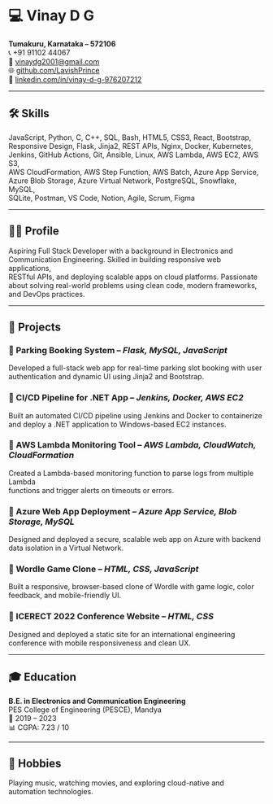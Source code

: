 # 💻 Vinay D G

**Tumakuru, Karnataka – 572106**  
📞 +91 91102 44067  
📧 [vinaydg2001@gmail.com](mailto:vinaydg2001@gmail.com)  
🌐 [github.com/LavishPrince](https://github.com/LavishPrince)  
🔗 [linkedin.com/in/vinay-d-g-976207212](https://www.linkedin.com/in/vinay-d-g-976207212/)

---

## 🛠️ Skills

JavaScript, Python, C, C++, SQL, Bash, HTML5, CSS3, React, Bootstrap,  
Responsive Design, Flask, Jinja2, REST APIs, Nginx, Docker, Kubernetes,  
Jenkins, GitHub Actions, Git, Ansible, Linux, AWS Lambda, AWS EC2, AWS S3,  
AWS CloudFormation, AWS Step Function, AWS Batch, Azure App Service,  
Azure Blob Storage, Azure Virtual Network, PostgreSQL, Snowflake, MySQL,  
SQLite, Postman, VS Code, Notion, Agile, Scrum, Figma

---

## 👨‍💻 Profile

Aspiring Full Stack Developer with a background in Electronics and  
Communication Engineering. Skilled in building responsive web applications,  
RESTful APIs, and deploying scalable apps on cloud platforms. Passionate  
about solving real-world problems using clean code, modern frameworks,  
and DevOps practices.

---

## 🚀 Projects

### 📌 Parking Booking System – _Flask, MySQL, JavaScript_

Developed a full-stack web app for real-time parking slot booking with user  
authentication and dynamic UI using Jinja2 and Bootstrap.

### 📌 CI/CD Pipeline for .NET App – _Jenkins, Docker, AWS EC2_

Built an automated CI/CD pipeline using Jenkins and Docker to containerize  
and deploy a .NET application to Windows-based EC2 instances.

### 📌 AWS Lambda Monitoring Tool – _AWS Lambda, CloudWatch, CloudFormation_

Created a Lambda-based monitoring function to parse logs from multiple Lambda  
functions and trigger alerts on timeouts or errors.

### 📌 Azure Web App Deployment – _Azure App Service, Blob Storage, MySQL_

Designed and deployed a secure, scalable web app on Azure with backend  
data isolation in a Virtual Network.

### 📌 Wordle Game Clone – _HTML, CSS, JavaScript_

Built a responsive, browser-based clone of Wordle with game logic, color  
feedback, and mobile-friendly UI.

### 📌 ICERECT 2022 Conference Website – _HTML, CSS_

Designed and deployed a static site for an international engineering  
conference with mobile responsiveness and clean UX.

---

## 🎓 Education

**B.E. in Electronics and Communication Engineering**  
PES College of Engineering (PESCE), Mandya  
📅 2019 – 2023  
📊 CGPA: 7.23 / 10

---

## 🎸 Hobbies

Playing music, watching movies, and exploring cloud-native and  
automation technologies.

